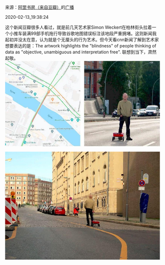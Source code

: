 来源：[阿罡书房（来自豆瓣）](https://www.douban.com/people/stephenyu/)的[广播](https://www.douban.com/people/stephenyu/status/2808830509/)


2020-02-13_19:38:24


这个新闻豆瓣很多人看过，就是前几天艺术家Simon Weckert在柏林街头拉着一个小推车装满99部手机拖行导致谷歌地图错误标注该地段严重拥堵。这则新闻我起初并没太在意，认为就是个无厘头的行为艺术。但今天看cnn新闻了解到艺术家想要表达的是：The artwork highlights the "blindness" of people thinking of data as "objective, unambiguous and interpretation free". 联想到当下，肃然起敬。
![](./pic/2020-02-13_19:38:24-阿罡书房的广播1.jpg)  

![](./pic/2020-02-13_19:38:24-阿罡书房的广播2.jpg)  

